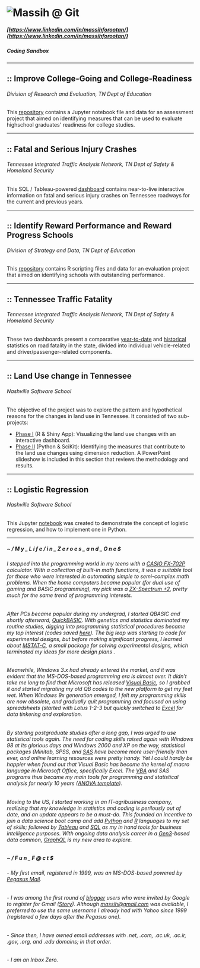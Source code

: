 # ![Massih @ Git](https://www.dropbox.com/s/bfgqnodzgz8a14q/4mobile_green.jpg) 
 
##### [https://www.linkedin.com/in/massihforootan/](https://www.linkedin.com/in/massihforootan/)
##### Coding Sandbox
------

## :: Improve College-Going and College-Readiness
###### Division of Research and Evaluation, TN Dept of Education
This [repository](https://github.com/mforootan/TN_DoE_College-Readiness) contains a Jupyter notebook file and data for an assessment project that aimed on identifying measures that can be used to evaluate highschool graduates' readiness for college studies.

------
## :: Fatal and Serious Injury Crashes
###### Tennessee Integrated Traffic Analysis Network, TN Dept of Safety & Homeland Security
This SQL / Tableau-powered [dashboard](https://www.tn.gov/safety/stats/dashboards/fatalseriousinjurycrashes.html) contains near-to-live interactive information on fatal and serious injury crashes on Tennessee roadways for the current and previous years.

------
## :: Identify Reward Performance and Reward Progress Schools
###### Division of Strategy and Data, TN Dept of Education
This [repository](https://github.com/mforootan/Reward_Performance_Schools) contains R scripting files and data for an evaluation project that aimed on identifying schools with outstanding performance.

------
## :: Tennessee Traffic Fatality
###### Tennessee Integrated Traffic Analysis Network, TN Dept of Safety & Homeland Security
These two dashboards present a comparative [year-to-date](https://www.tn.gov/safety/stats/dashboards/trafficfatality.html) and [historical](https://www.tn.gov/safety/stats/dashboards/fatalityhistory.html) statistics on road fatality in the state, divided into individual vehicle-related and driver/passenger-related components.

------
## :: Land Use change in Tennessee
###### Nashville Software School
The objective of the project was to explore the pattern and hypothetical reasons for the changes in land use in Tennessee.
It consisted of two sub-projects:
- [Phase I](https://github.com/mforootan/NSS_MidStone_TN_Land_Use) (R & Shiny App): Visualizing the land use changes with an interactive dashboard.
- [Phase II](https://github.com/mforootan/NSS_Capstone_TN_land_use) (Python & SciKit): Identifying the measures that contribute to the land use changes using dimension reduction. A PowerPoint slideshow is included in this section that reviews the methodology and results.

------
## :: Logistic Regression
###### Nashville Software School
This Jupyter [notebook](https://github.com/mforootan/NSS_Stat_LogReg) was created to demonstrate the concept of logistic regression, and how to implement one in Python.

------ 

##### ~ / M y _ L i f e / i n _ Z e r o e s _ a n d _ O n e $

###### I stepped into the programming world in my teens with a [CASIO FX-702P](https://www.google.com/search?q=casio+fx+702p) calculator. With a collection of built-in math functions, it was a suitable tool for those who were interested in automating simple to semi-complex math problems. When the home computers became popular (for dual use of gaming and BASIC programming), my pick was a [ZX-Spectrum +2](https://www.google.com/search?q=zx+spectrum+%2B2), pretty much for the same trend of programming interests. 

###### After PCs became popular during my undergrad, I started QBASIC and shortly afterward, [QuickBASIC](https://www.google.com/search?q=quickbasic). With genetics and statistics dominated my routine studies, digging into programming statistical procedures became my top interest (codes saved [here](https://github.com/mforootan/QuickBASIC)). The big leap was starting to code for experimental designs, but before making significant progress, I learned about [MSTAT-C](https://www.google.com/search?q=mstatc), a small package for solving experimental designs, which terminated my ideas for more design plans .

###### Meanwhile, Windows 3.x had already entered the market, and it was evident that the MS-DOS-based programming era is almost over. It didn’t take me long to find that Microsoft has released [Visual Basic](https://www.google.com/search?q=visual+basic+3), so I grabbed it and started migrating my old QB codes to the new platform to get my feet wet. When Windows 9x generation emerged, I felt my programming skills are now obsolete, and gradually quit programming and focused on using spreadsheets (started with Lotus 1-2-3 but quickly switched to [Excel](https://www.google.com/search?q=excel+4.0) for data tinkering and exploration.

###### By starting postgraduate studies after a long gap, I was urged to use statistical tools again. The need for coding skills raised again with Windows 98 at its glorious days and Windows 2000 and XP on the way, statistical packages (Minitab, SPSS, and [SAS](https://support.sas.com/documentation/onlinedoc/91pdf/) have become more user-friendly than ever, and online learning resources were pretty handy. Yet I could hardly be happier when found out that Visual Basic has become the kernel of macro language in Microsoft Office, specifically Excel. The [VBA](https://www.google.com/search?q=vba) and SAS programs thus became my main tools for programming and statistical analysis for nearly 10 years ([ANOVA template](https://github.com/mforootan/SAS_ODS)).

###### Moving to the US, I started working in an IT-agribusiness company, realizing that my knowledge in statistics and coding is perilously out of date, and an update appears to be a must-do. This founded an incentive to join a data science boot camp and add [Python](https://www.python.org/) and [R](https://www.r-project.org/) languages to my set of skills; followed by [Tableau](https://www.tableau.com/) and [SQL](https://www.w3schools.com/sql/) as my in hand tools for business intelligence purposes. With ongoing data analysis career in a [Gen3](https://gen3.org/)-based data common, [GraphQL](https://graphql.org/) is my new area to explore.

##### ~ / F u n _ F @ c t $
###### - My first email, registered in 1999, was an MS-DOS-based powered by [Pegasus Mail](http://www.pmail.com/overviews/ovw_pmail.htm). 
###### - I was among the first round of [blogger](http://massihforootan.blogspot.com/) users who were invited by Google to register for Gmail ([Story](https://www.theguardian.com/technology/blog/2004/apr/21/bloggerusersg)). Although massih@gmail.com was available, I preferred to use the same username I already had with Yahoo since 1999 (registered a few days after the Pegasus one). 
###### - Since then, I have owned email addresses with .net, .com, .ac.uk, .ac.ir, .gov, .org, and .edu domains; in that order.
###### - I am an Inbox Zero.

